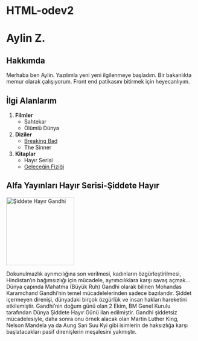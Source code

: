 # HTML-odev2
<!DOCTYPE html>
<html lang="en">
<head>
    <meta charset="UTF-8">
    <meta http-equiv="X-UA-Compatible" content="IE=edge">
    <meta name="viewport" content="width=device-width, initial-scale=1.0">
</head>
<body>
</body>
</html><h1>Aylin Z.</h1>
<h2>Hakkımda</h2>
<p>Merhaba ben Aylin. Yazılımla yeni yeni ilgilenmeye başladım. Bir bakanlıkta memur olarak çalışıyorum. Front end patikasını bitirmek için heyecanlıyım.</p>
<!-- Ordered ve unordered listeleme yaptım, kalın punto kullandım -->
<h2>İlgi Alanlarım</h2>
<ol>
    <li> <strong>Filmler</strong>
        <ul>
            <li>Sahtekar</li>
            <li>Ölümlü Dünya</li>
        </ul>
    </li>
    <li> <strong>Diziler</strong>
        <ul>
            <!-- Link verdim -->
            <li><a href="https://www.imdb.com/title/tt0903747/">
                Breaking Bad
            </a>
            </li>
            <li>The Sinner</li>
        </ul>
    </li>
    <li> <strong>Kitaplar</strong>
        <ul>
            <li>Hayır Serisi</li>
            <li><a href="https://www.goodreads.com/book/22931441-gelece-in-fizi-i/questions">
                Geleceğin Fiziği
            </a></li>
        </ul>
    </li>
</ol>
<!-- Block ve span yapı oluşturdum, görsel ekledim -->
<div>
    <h2>Alfa Yayınları Hayır Serisi-Şiddete Hayır</h2>
    <img src="https://www.alfakitap.com/media/catalog/product/cache/7aaa48ea9734ca445e6a222a3fe7d59a/2/0/205594_9786050380187.jpg" alt="Şiddete Hayır Gandhi" width="180
    ">
</div>
<p>
    <span>
         Dokunulmazlık ayrımcılığına son verilmesi, kadınların özgürleştirilmesi, Hindistan’ın bağımsızlığı için mücadele, ayrımcılıklara karşı savaş açmak… Dünya çapında Mahatma (Büyük Ruh) Gandhi olarak bilinen Mohandas Karamchand Gandhi’nin temel mücadelelerinden sadece bazılarıdır. Şiddet içermeyen direnişi, dünyadaki birçok özgürlük ve insan hakları hareketini etkilemiştir. Gandhi’nin doğum günü olan 2 Ekim, BM Genel Kurulu tarafından Dünya Şiddete Hayır Günü ilan edilmiştir. 
         Gandhi şiddetsiz mücadelesiyle, daha sonra onu örnek alacak olan Martin Luther King, Nelson Mandela ya da Aung San Suu Kyi gibi isimlerin de haksızlığa karşı başlatacakları pasif direnişlerin meşalesini yakmıştır.
    </span>
    
</p>
